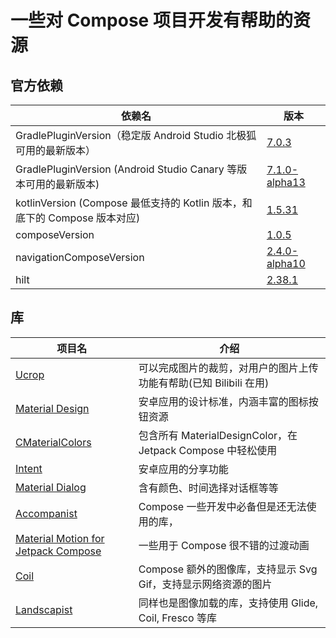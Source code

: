 # 一些对 Compose 项目开发有帮助的资源

## 官方依赖

|依赖名|版本|
|------|-----|
|GradlePluginVersion（稳定版 Android Studio 北极狐可用的最新版本）|[7.0.3](https://mvnrepository.com/artifact/com.android.tools.build/gradle?repo=google)|
|GradlePluginVersion (Android Studio Canary 等版本可用的最新版本)|[7.1.0-alpha13](https://mvnrepository.com/artifact/com.android.tools.build/gradle?repo=google)|
|kotlinVersion (Compose 最低支持的 Kotlin 版本，和底下的 Compose 版本对应) |[1.5.31](https://github.com/JetBrains/kotlin/releases)|
|composeVersion|[1.0.5](https://developer.android.com/jetpack/androidx/releases/compose)|
|navigationComposeVersion|[2.4.0-alpha10](https://developer.android.com/jetpack/androidx/releases/navigation)|
|hilt|[2.38.1](https://mvnrepository.com/artifact/com.google.dagger/hilt-android)|

## 库

| 项目名 | 介绍 |
| -------|------|
|[Ucrop](https://github.com/Yalantis/uCrop) | 可以完成图片的裁剪，对用户的图片上传功能有帮助(已知 Bilibili 在用)
|[Material Design](https://material.io/design) | 安卓应用的设计标准，内涵丰富的图标按钮资源
|[CMaterialColors](https://github.com/FunnySaltyFish/CMaterialColors) | 包含所有 MaterialDesignColor，在 Jetpack Compose 中轻松使用
|[Intent](https://developer.android.com/training/sharing/send?hl=zh-cn#kotlin) | 安卓应用的分享功能
|[Material Dialog](https://github.com/afollestad/material-dialogs) | 含有颜色、时间选择对话框等等
|[Accompanist](https://github.com/google/accompanist) | Compose 一些开发中必备但是还无法使用的库，
|[Material Motion for Jetpack Compose](https://github.com/fornewid/material-motion-compose) | 一些用于 Compose 很不错的过渡动画
|[Coil](https://coil-kt.github.io/coil/compose/) | Compose 额外的图像库，支持显示 Svg Gif，支持显示网络资源的图片
|[Landscapist](https://github.com/skydoves/Landscapist) | 同样也是图像加载的库，支持使用 Glide, Coil, Fresco 等库

